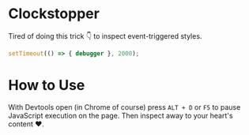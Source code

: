 # Clockstopper

Tired of doing this trick 👇 to inspect event-triggered styles.

```js
setTimeout(() => { debugger }, 2000);
```

# How to Use

With Devtools open (in Chrome of course) press `ALT + D` or `F5` to pause JavaScript execution on the page. Then inspect away to your heart's content ❤️.